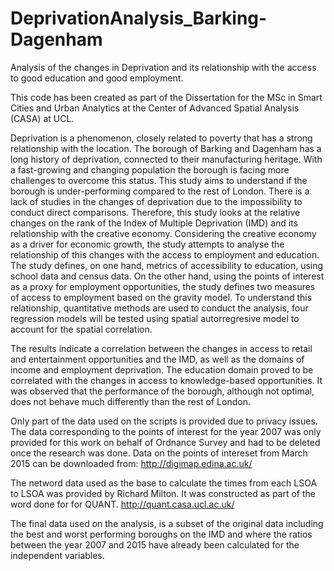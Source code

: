 # DeprivationAnalysis_Barking-Dagenham
Analysis of the changes in Deprivation and its relationship with the access to good education and good employment.

This code has been created as part of the Dissertation for the MSc in Smart Cities and Urban Analytics at the Center of Advanced Spatial Analysis (CASA) at UCL.

 Deprivation is a phenomenon, closely related to poverty that has a strong relationship with the location. The borough of Barking and Dagenham has a long history of deprivation, connected to their manufacturing heritage. With a fast-growing and changing population the borough is facing more challenges to overcome this status. This study aims to understand if the borough is under-performing compared to the rest of London. There is a lack of studies in the changes of deprivation due to the impossibility to conduct direct comparisons. Therefore, this study looks at the relative changes on the rank of the Index of Multiple Deprivation (IMD) and its relationship with the creative economy. Considering the creative economy as a driver for economic growth, the study attempts to analyse the relationship of this changes with the access to employment and education. The study defines, on one hand, metrics of accessibility to education, using school data and census data. On the other hand, using the points of interest as a proxy for employment opportunities, the study defines two measures of access to employment based on the gravity model. To understand this relationship, quantitative methods are used to conduct the analysis, four regression models will be tested using spatial autorregresive model to account for the spatial correlation. 

The results indicate a correlation between the changes in access to retail and entertainment opportunities and the IMD, as well as the domains of income and employment deprivation. The education domain proved to be correlated with the changes in access to knowledge-based opportunities. It was observed that the performance of the borough, although not optimal, does not behave much differently than the rest of London.

Only part of the data used on the scripts is provided due to privacy issues.
The data corresponding to the points of interest for the year 2007 was only provided for this work on behalf of Ordnance Survey and had to be deleted once the research was done. Data on the points of intereset from March 2015 can be downloaded from: 
http://digimap.edina.ac.uk/

The netword data used as the base to calculate the times from each LSOA to LSOA was provided by Richard Milton. It was constructed as part of the word done for for QUANT. http://quant.casa.ucl.ac.uk/

The final data used on the analysis, is a subset of the original data including the best and worst performing boroughs on the IMD and where the ratios between the year 2007 and 2015 have already been calculated for the independent variables.
